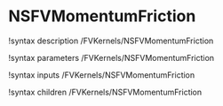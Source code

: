 # NSFVMomentumFriction

!syntax description /FVKernels/NSFVMomentumFriction

!syntax parameters /FVKernels/NSFVMomentumFriction

!syntax inputs /FVKernels/NSFVMomentumFriction

!syntax children /FVKernels/NSFVMomentumFriction
